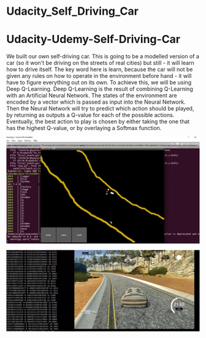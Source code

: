 # Udacity_Self_Driving_Car
# Udacity-Udemy-Self-Driving-Car
We built our own self-driving car. This is going to be a modelled version of a car (so it won't be driving on the streets of real cities) but still - it will learn how to drive itself. The key word here is learn, because the car will not be given any rules on how to operate in the environment before hand - it will have to figure everything out on its own. To achieve this, we will be using Deep Q-Learning.  Deep Q-Learning is the result of combining Q-Learning with an Artificial Neural Network. The states of the environment are encoded by a vector which is passed as input into the Neural Network. Then the Neural Network will try to predict which action should be played, by returning as outputs a Q-value for each of the possible actions. Eventually, the best action to play is chosen by either taking the one that has the highest Q-value, or by overlaying a Softmax function.  
 
![alt text](https://github.com/arghyasls/Udacity-Udemy-Self-Driving-Car/blob/master/Udacity-Udemy-Self-Driving-Car/car1.jpg)

![alt text](https://github.com/arghyasls/Udacity-Udemy-Self-Driving-Car/blob/master/Udacity-Udemy-Self-Driving-Car/car2.jpg)
